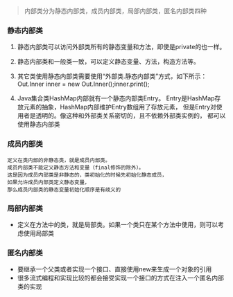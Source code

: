 > 内部类分为静态内部类，成员内部类，局部内部类，匿名内部类四种

### 静态内部类
1. 静态内部类可以访问外部类所有的静态变量和方法，即使是private的也一样。 

2. 静态内部类和一般类一致，可以定义静态变量、方法，构造方法等。 

3. 其它类使用静态内部类需要使用“外部类.静态内部类”方式，如下所示：Out.Inner inner = new Out.Inner();inner.print(); 

4. Java集合类HashMap内部就有一个静态内部类Entry。
Entry是HashMap存放元素的抽象，HashMap内部维护Entry数组用了存放元素，
但是Entry对使用者是透明的。像这种和外部类关系密切的，且不依赖外部类实例的，
都可以使用静态内部类


### 成员内部类
```text
定义在类内部的非静态类，就是成员内部类。
成员内部类不能定义静态方法和变量（final修饰的除外）。
这是因为成员内部类是非静态的，类初始化的时候先初始化静态成员，
如果允许成员内部类定义静态变量，
那么成员内部类的静态变量初始化顺序是有歧义的
```

### 局部内部类
- 定义在方法中的类，就是局部类。如果一个类只在某个方法中使用，则可以考虑使用局部类


### 匿名内部类
- 要继承一个父类或者实现一个接口、直接使用new来生成一个对象的引用
- 很多流式编程和实现比较的都会接受实现一个接口的方式在注入一个匿名内部类的实现
